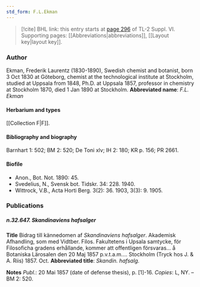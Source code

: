 ```yaml
---
std_form: F.L.Ekman
---
```


> [!cite] BHL link: this entry starts at [page 296](https://www.biodiversitylibrary.org/page/33260284) of TL-2 Suppl. VI.
> Supporting pages: [[Abbreviations|abbreviations]], [[Layout key|layout key]].

### Author

Ekman, Frederik Laurentz (1830-1890), Swedish chemist and botanist, born 3 Oct 1830 at Göteborg, chemist at the technological institute at Stockholm, studied at Uppsala from 1848, Ph.D. at Uppsala 1857, professor in chemistry at Stockholm 1870, died 1 Jan 1890 at Stockholm. 
**Abbreviated name**: *F.L. Ekman*

#### Herbarium and types

[[Collection F|F]].

#### Bibliography and biography

Barnhart 1: 502; BM 2: 520; De Toni xlv; IH 2: 180; KR p. 156; PR 2661.

#### Biofile

- Anon., Bot. Not. 1890: 45.
- Svedelius, N., Svensk bot. Tidskr. 34: 228. 1940.
- Wittrock, V.B., Acta Horti Berg. 3(2): 36. 1903, 3(3): 9. 1905.

### Publications

##### n.32.647. Skandinaviens hafsalger

**Title**
Bidrag till kännedomen af *Skandinaviens hafsalger*. Akademisk Afhandling, som med Vidtber. Filos. Fakultetens i Upsala samtycke, för Filosoficha gradens erhållande, kommer att offentligen försvaras... å Botaniska Lärosalen den 20 Maj 1857 p.v.t.a.m.... Stockholm (Tryck hos J. & A. Riis) 1857. Oct.
**Abbreviated title**: *Skandin. hafsalg.*

**Notes**
*Publ*.: 20 Mai 1857 (date of defense thesis), p. \[1\]-16. *Copies*: L, NY. – BM 2: 520.

